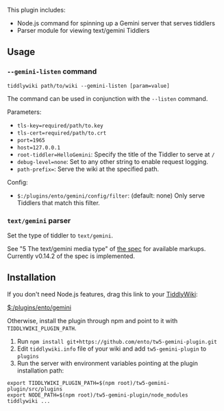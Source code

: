 <p>This plugin includes:</p><ul><li>Node.js command for spinning up a Gemini server that serves tiddlers</li><li>Parser module for viewing text/gemini Tiddlers</li></ul><h2 class="">Usage</h2><h3 class=""><code>--gemini-listen</code> command</h3><pre><code>tiddlywiki path/to/wiki --gemini-listen [param=value]</code></pre><p>The command can be used in conjunction with the <code>--listen</code> command.</p><p>Parameters:</p><ul><li><code>tls-key=required/path/to.key</code></li><li><code>tls-cert=required/path/to.crt</code></li><li><code>port=1965</code></li><li><code>host=127.0.0.1</code></li><li><code>root-tiddler=HelloGemini</code>: Specify the title of the Tiddler to serve at <code>/</code></li><li><code>debug-level=none</code>: Set to any other string to enable request logging.</li><li><code>path-prefix=</code>: Serve the wiki at the specified path.</li></ul><p>Config:</p><ul><li><code>$:/plugins/ento/gemini/config/filter</code>: (default: none) Only serve Tiddlers that match this filter.</li></ul><h3 class=""><code>text/gemini</code> parser</h3><p>Set the type of tiddler to <code>text/gemini</code>.</p><p>See &quot;5 The text/gemini media type&quot; of <a class="tc-tiddlylink-external" href="https://gemini.circumlunar.space/docs/specification.html" rel="noopener noreferrer" target="_blank">the spec</a> for available markups. Currently v0.14.2 of the spec is implemented.</p><h2 class="">Installation</h2><p>If you don't need Node.js features, drag this link to your <a class="tc-tiddlylink tc-tiddlylink-missing" href="#TiddlyWiki">TiddlyWiki</a>:</p><p><a class="tc-tiddlylink tc-tiddlylink-resolves" href="#%24%3A%2Fplugins%2Fento%2Fgemini">$:/plugins/ento/gemini</a></p><p>Otherwise, install the plugin through npm and point to it with <code>TIDDLYWIKI_PLUGIN_PATH</code>.</p><ol><li>Run <code>npm install git+https://github.com/ento/tw5-gemini-plugin.git</code></li><li>Edit <code>tiddlywiki.info</code> file of your wiki and add <code>tw5-gemini-plugin</code> to <code>plugins</code></li><li>Run the server with environment variables pointing at the plugin installation path:</li></ol><pre><code>export TIDDLYWIKI_PLUGIN_PATH=$(npm root)/tw5-gemini-plugin/src/plugins
export NODE_PATH=$(npm root)/tw5-gemini-plugin/node_modules
tiddlywiki ...</code></pre>